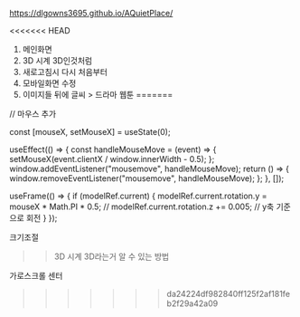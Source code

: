 https://dlgowns3695.github.io/AQuietPlace/

<<<<<<< HEAD
1. 메인화면
2. 3D 시계 3D인것처럼
3. 새로고침시 다시 처음부터
4. 모바일화면 수정
5. 이미지들 뒤에 글씨 > 드라마 웹툰 
=======

// 마우스 추가

  const [mouseX, setMouseX] = useState(0);

  useEffect(() => {
    const handleMouseMove = (event) => {
      setMouseX(event.clientX / window.innerWidth - 0.5);
    };
    window.addEventListener("mousemove", handleMouseMove);
    return () => {
      window.removeEventListener("mousemove", handleMouseMove);
    };
  }, []);

  useFrame(() => {
    if (modelRef.current) {
      modelRef.current.rotation.y = mouseX * Math.PI * 0.5;
      // modelRef.current.rotation.z += 0.005; // y축 기준으로 회전
    }
  });

크기조절

 >>  3D 시계 3D라는거 알 수 있는 방법

 가로스크롤 센터
>>>>>>> da24224df982840ff125f2af181feb2f29a42a09
